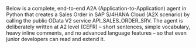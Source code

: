 
Below is a complete, end-to-end A2A (Application-to-Application) agent in Python that creates a Sales Order in SAP S/4HANA Cloud (A2X scenario) by calling the public OData V2 service API_SALES_ORDER_SRV.
The agent is deliberately written at A2 level (CEFR) – short sentences, simple vocabulary, heavy inline comments, and no advanced language features – so that even junior developers can read and extend it.
